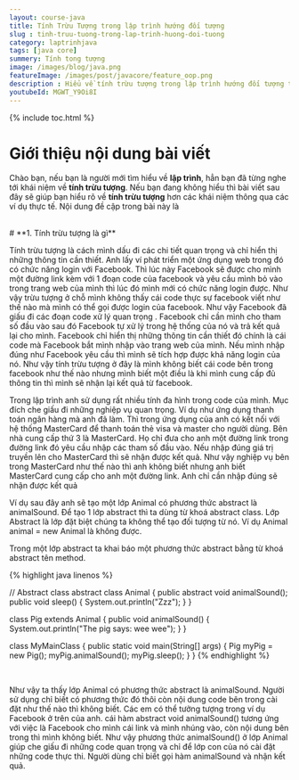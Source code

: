 ```yaml
---
layout: course-java
title: Tính Trừu Tượng trong lập trình hướng đối tượng
slug : tinh-truu-tuong-trong-lap-trinh-huong-doi-tuong
category: laptrinhjava
tags: [java core]
summery: Tính tong tượng
image: /images/blog/java.png
featureImage: /images/post/javacore/feature_oop.png
description : Hiểu về tính trừu tượng trong lập trình hướng đối tượng trong lập trình? Giải thích các khái niệm về tính trừu tượng  trong lập trình hướng đối tượng. Lợi ích của việc sử dụng lập tính đa hình.
youtubeId: MGWT_Y9Oi8I
---
```


{% include toc.html %}

# **Giới thiệu nội dung bài viết**

Chào bạn, nếu bạn là người mới tìm hiểu về <b>lập trình</b>, hẳn bạn đã từng nghe tới khái niệm về <b>tính trừu tượng</b>. Nếu bạn đang không hiểu
thì bài viết sau đây sẽ giúp bạn hiểu rõ về <b>tính trừu tượng</b> hơn các khái niệm thông qua các ví dụ thực tế. Nội dung đề cập trong bài này là

<br>
# **1.  Tính trừu tượng là gì**

Tính trừu tượng là cách mình dấu đi các chi tiết quan trọng và chỉ hiển thị những thông tin cần thiết. Anh lấy ví phát triển một ứng dụng web trong đó có chức năng login với Facebook. Thì lúc này Facebook sẽ được cho mình một đường link kèm với 1 đoạn code của facebook và yêu cầu mình bỏ vào trong trang web của mình thì lúc đó mình mới có chức năng login được. Như vậy trừu tượng ở chỗ mình không thấy cái code thực sự facebook viết như thế nào mà mình có thể gọi được login của facebook. Như vậy Facebook đã giấu đi các đoạn code xử lý quan trọng . Facebook chỉ cần mình cho tham số đầu vào sau đó Facebook tự xử lý trong hệ thống của nó và trả kết quả lại cho mình. Facebook chỉ hiển thị những thông tin cần thiết đó chính là cái code mà Facebook bắt mình nhập vào trang web của mình. Nếu mình nhập đúng như Facebook yêu cầu thì mình sẽ tích hợp được khả năng login của nó. Như vậy tính trừu tượng ở đây là mình không biết cái code bên trong facebook như thế nào nhưng mình biết một điều là khi mình cung cấp đủ thông tin thì mình sẽ nhận lại kết quả từ facebook.

Trong lập trình anh sử dụng rất nhiều tính đa hình trong code của mình. Mục đích che giấu đi những nghiệp vụ quan trọng. Ví dụ như ứng dụng thanh toán ngân hàng mà anh đã làm. Thì trong ứng dụng của anh có kết nối với hệ thống MasterCard để thanh toán thẻ visa và master cho người dùng. Bên nhà cung cấp thứ 3 là MasterCard. Họ chỉ đưa cho anh một đường link trong đường link đó yêu cầu nhập các tham số đầu vào. Nếu nhập đúng giá trị truyền lên cho MasterCard thì sẽ nhận được kết quả. Như vậy nghiệp vụ bên trong MasterCard như thế nào thì anh không biết nhưng anh biết MasterCard cung cấp cho anh một đường link. Anh chỉ cần nhập đúng sẽ nhận được kết quả

Ví dụ sau đây anh sẽ tạo một lớp Animal có phương thức abstract là animalSound. Để tạo 1 lớp abstract thì ta dùng từ khoá abstract class.
Lớp Abstract là lớp đặt biệt chúng ta không thể tạo đối tượng từ nó. Ví dụ Animal animal = new Animal là không được.

Trong một lớp abstract ta khai báo một phương thức abstract bằng từ khoá abstract tên method.

{% highlight java linenos %}

// Abstract class
abstract class Animal {
  public abstract void animalSound();
  public void sleep() {
    System.out.println("Zzz");
  }
}

class Pig extends Animal {
  public void animalSound() {
    System.out.println("The pig says: wee wee");
  }
}

class MyMainClass {
  public static void main(String[] args) {
    Pig myPig = new Pig(); 
    myPig.animalSound();
    myPig.sleep();
  }
}
{% endhighlight %}

<br>

Như vậy ta thấy lớp Animal có phương thức abstract là animalSound. Người sử dụng chỉ biết có phương thức đó thôi còn  nội dung code bên trong cài đặt như thế nào thì không biết. Các em có thể tưởng tượng trong ví dụ Facebook ở trên của anh. cái hàm  abstract void animalSound() tương ứng với việc là Facebook cho mình cái link và mình nhúng vào, còn nội dung bên trong thì mình không biết. Như vậy phương thức animalSound() ở lớp Animal giúp che giấu đi những code quan trọng và chỉ để lớp con của nó cài đặt những code thực thi. Người dùng chỉ biết gọi hàm animalSound và nhận kết quả.



